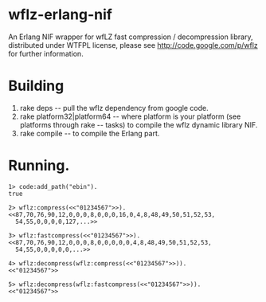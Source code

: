 wflz-erlang-nif
===============

An Erlang NIF wrapper for wfLZ fast compression / decompression library, distributed under WTFPL license, please see http://code.google.com/p/wflz for further information.

# Building

1. rake deps -- pull the wflz dependency from google code.
2. rake platform32|platform64 -- where platform is your platform (see platforms through rake -- tasks) to compile the wflz dynamic library NIF.
3. rake compile -- to compile the Erlang part.

# Running.
```
1> code:add_path("ebin").
true

2> wflz:compress(<<"01234567">>).
<<87,70,76,90,12,0,0,0,8,0,0,0,16,0,4,8,48,49,50,51,52,53,
  54,55,0,0,0,0,127,...>>

3> wflz:fastcompress(<<"01234567">>).
<<87,70,76,90,12,0,0,0,8,0,0,0,0,0,4,8,48,49,50,51,52,53,
  54,55,0,0,0,0,0,...>>

4> wflz:decompress(wflz:compress(<<"01234567">>)).
<<"01234567">>

5> wflz:decompress(wflz:fastcompress(<<"01234567">>)).     
<<"01234567">>
```